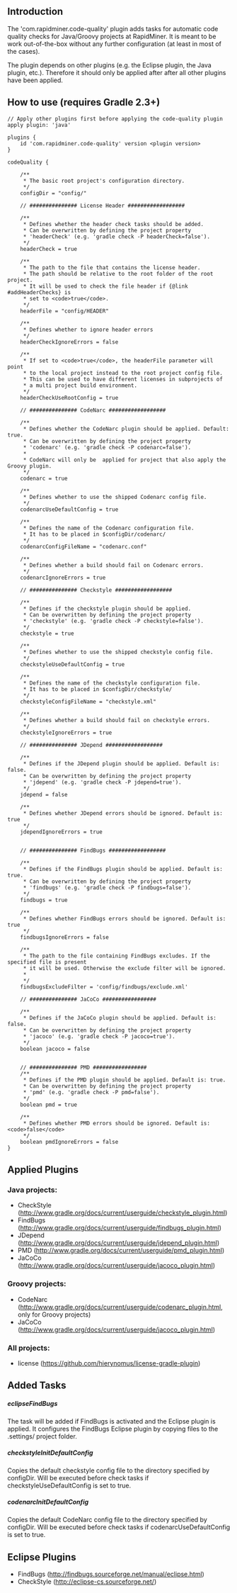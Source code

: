 ## Introduction
The 'com.rapidminer.code-quality' plugin adds tasks for automatic code quality checks for Java/Groovy projects at RapidMiner. 
It is meant to be work out-of-the-box without any further configuration (at least in most of the cases).

The plugin depends on other plugins (e.g. the Eclipse plugin, the Java plugin, etc.). Therefore it should only be applied 
after after all other plugins have been applied.

## How to use (requires Gradle 2.3+)
	// Apply other plugins first before applying the code-quality plugin 
	apply plugin: 'java'
	
	plugins {
		id 'com.rapidminer.code-quality' version <plugin version>
	}
	 
	codeQuality {
	 
		/**
		 * The basic root project's configuration directory.
		 */
		configDir = "config/"

		// ############### License Header ##################
		
		/**
		 * Defines whether the header check tasks should be added.
		 * Can be overwritten by defining the project property 
		 * 'headerCheck' (e.g. 'gradle check -P headerCheck=false').
		 */
		headerCheck = true
	
		/**
		 * The path to the file that contains the license header. 
		 * The path should be relative to the root folder of the root project. 
		 * It will be used to check the file header if {@link #addHeaderChecks} is 
		 * set to <code>true</code>.
		 */
		headerFile = "config/HEADER"
		
		/**
		 * Defines whether to ignore header errors
		 */
		headerCheckIgnoreErrors = false

		/**
		 * If set to <code>true</code>, the headerFile parameter will point
		 * to the local project instead to the root project config file.
		 * This can be used to have different licenses in subprojects of 
		 * a multi project build environment.
		 */
		headerCheckUseRootConfig = true

		// ############### CodeNarc ##################

		/**
		 * Defines whether the CodeNarc plugin should be applied. Default: true.
		 * Can be overwritten by defining the project property 
		 * 'codenarc' (e.g. 'gradle check -P codenarc=false').
		 *
		 * CodeNarc will only be  applied for project that also apply the Groovy plugin.
		 */
		codenarc = true
		
		/**
		 * Defines whether to use the shipped Codenarc config file.
		 */
		codenarcUseDefaultConfig = true

		/**
		 * Defines the name of the Codenarc configuration file.
		 * It has to be placed in $configDir/codenarc/
		 */
		codenarcConfigFileName = "codenarc.conf"

		/**
		 * Defines whether a build should fail on Codenarc errors.
		 */
		codenarcIgnoreErrors = true

		// ############### Checkstyle ##################
		
		/**
		 * Defines if the checkstyle plugin should be applied.
		 * Can be overwritten by defining the project property 
		 * 'checkstyle' (e.g. 'gradle check -P checkstyle=false').
		 */
		checkstyle = true
		
		/**
		 * Defines whether to use the shipped checkstyle config file.
		 */
		checkstyleUseDefaultConfig = true

		/**
		 * Defines the name of the checkstyle configuration file.
		 * It has to be placed in $configDir/checkstyle/
		 */
		checkstyleConfigFileName = "checkstyle.xml"

		/**
		 * Defines whether a build should fail on checkstyle errors.
		 */
		checkstyleIgnoreErrors = true
		
		// ############### JDepend ##################

		/**
		 * Defines if the JDepend plugin should be applied. Default is: false.
		 * Can be overwritten by defining the project property 
		 * 'jdepend' (e.g. 'gradle check -P jdepend=true').
		 */
		jdepend = false
		
		/**
		 * Defines whether JDepend errors should be ignored. Default is: true
		 */
		jdependIgnoreErrors = true

		
		// ############### FindBugs ##################
		
		/**
		 * Defines if the FindBugs plugin should be applied. Default is: true.
		 * Can be overwritten by defining the project property 
		 * 'findbugs' (e.g. 'gradle check -P findbugs=false').
		 */
		findbugs = true
		
		/**
		 * Defines whether FindBugs errors should be ignored. Default is: true
		 */
		findbugsIgnoreErrors = false
		
		/**
		 * The path to the file containing FindBugs excludes. If the specified file is present
		 * it will be used. Otherwise the exclude filter will be ignored.
		 *
		 */
		findbugsExcludeFilter = 'config/findbugs/exclude.xml'
		
		// ############### JaCoCo #################
	
		/**
		 * Defines if the JaCoCo plugin should be applied. Default is: false.
		 * Can be overwritten by defining the project property 
		 * 'jacoco' (e.g. 'gradle check -P jacoco=true').
		 */
		boolean jacoco = false
	
	
		// ############### PMD ################# 
		/**
		 * Defines if the PMD plugin should be applied. Default is: true.
		 * Can be overwritten by defining the project property
		 * 'pmd' (e.g. 'gradle check -P pmd=false').
		 */
		boolean pmd = true
		
		/**
		 * Defines whether PMD errors should be ignored. Default is: <code>false</code>
		 */
		boolean pmdIgnoreErrors = false
	}
	
## Applied Plugins

### Java projects:
- CheckStyle (http://www.gradle.org/docs/current/userguide/checkstyle_plugin.html)
- FindBugs (http://www.gradle.org/docs/current/userguide/findbugs_plugin.html)
- JDepend (http://www.gradle.org/docs/current/userguide/jdepend_plugin.html)
- PMD (http://www.gradle.org/docs/current/userguide/pmd_plugin.html)
- JaCoCo (http://www.gradle.org/docs/current/userguide/jacoco_plugin.html)

### Groovy projects:
- CodeNarc (http://www.gradle.org/docs/current/userguide/codenarc_plugin.html, only for Groovy projects)
- JaCoCo (http://www.gradle.org/docs/current/userguide/jacoco_plugin.html)

### All projects:
- license (https://github.com/hierynomus/license-gradle-plugin)

## Added Tasks
##### eclipseFindBugs
The task will be added if FindBugs is activated and the Eclipse plugin is applied. It configures the FindBugs Eclipse plugin by copying files to the .settings/ project folder.

##### checkstyleInitDefaultConfig
Copies the default checkstyle config file to the directory specified by configDir. Will be executed before check tasks if checkstyleUseDefaultConfig is set to true.

##### codenarcInitDefaultConfig
Copies the default CodeNarc config file to the directory specified by configDir. Will be executed before check tasks if codenarcUseDefaultConfig is set to true.

## Eclipse Plugins
- FindBugs (http://findbugs.sourceforge.net/manual/eclipse.html)
- CheckStyle (http://eclipse-cs.sourceforge.net/)
